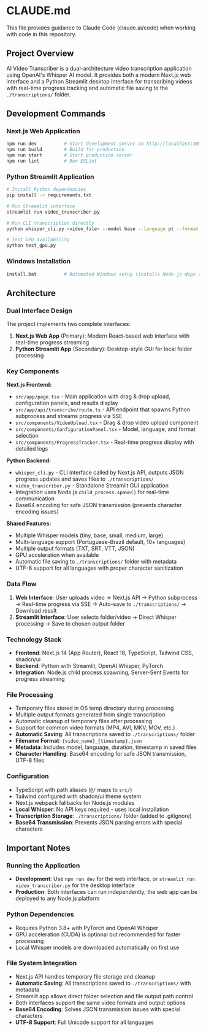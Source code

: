 # CLAUDE.md

This file provides guidance to Claude Code (claude.ai/code) when working with code in this repository.

## Project Overview

AI Video Transcriber is a dual-architecture video transcription application using OpenAI's Whisper AI model. It provides both a modern Next.js web interface and a Python Streamlit desktop interface for transcribing videos with real-time progress tracking and automatic file saving to the `./transcriptions/` folder.

## Development Commands

### Next.js Web Application
```bash
npm run dev          # Start development server on http://localhost:3000
npm run build        # Build for production
npm run start        # Start production server
npm run lint         # Run ESLint
```

### Python Streamlit Application
```bash
# Install Python dependencies
pip install -r requirements.txt

# Run Streamlit interface
streamlit run video_transcriber.py

# Run CLI transcription directly
python whisper_cli.py <video_file> --model base --language pt --format json

# Test GPU availability
python test_gpu.py
```

### Windows Installation
```bash
install.bat          # Automated Windows setup (installs Node.js deps and Python requirements)
```

## Architecture

### Dual Interface Design
The project implements two complete interfaces:

1. **Next.js Web App** (Primary): Modern React-based web interface with real-time progress streaming
2. **Python Streamlit App** (Secondary): Desktop-style GUI for local folder processing

### Key Components

**Next.js Frontend:**
- `src/app/page.tsx` - Main application with drag & drop upload, configuration panels, and results display
- `src/app/api/transcribe/route.ts` - API endpoint that spawns Python subprocess and streams progress via SSE
- `src/components/VideoUpload.tsx` - Drag & drop video upload component
- `src/components/ConfigurationPanel.tsx` - Model, language, and format selection
- `src/components/ProgressTracker.tsx` - Real-time progress display with detailed logs

**Python Backend:**
- `whisper_cli.py` - CLI interface called by Next.js API, outputs JSON progress updates and saves files to `./transcriptions/`
- `video_transcriber.py` - Standalone Streamlit GUI application
- Integration uses Node.js `child_process.spawn()` for real-time communication
- Base64 encoding for safe JSON transmission (prevents character encoding issues)

**Shared Features:**
- Multiple Whisper models (tiny, base, small, medium, large)
- Multi-language support (Portuguese-Brazil default, 10+ languages)
- Multiple output formats (TXT, SRT, VTT, JSON)
- GPU acceleration when available
- Automatic file saving to `./transcriptions/` folder with metadata
- UTF-8 support for all languages with proper character sanitization

### Data Flow

1. **Web Interface**: User uploads video → Next.js API → Python subprocess → Real-time progress via SSE → Auto-save to `./transcriptions/` → Download result
2. **Streamlit Interface**: User selects folder/video → Direct Whisper processing → Save to chosen output folder

### Technology Stack

- **Frontend**: Next.js 14 (App Router), React 18, TypeScript, Tailwind CSS, shadcn/ui
- **Backend**: Python with Streamlit, OpenAI Whisper, PyTorch
- **Integration**: Node.js child process spawning, Server-Sent Events for progress streaming

### File Processing

- Temporary files stored in OS temp directory during processing
- Multiple output formats generated from single transcription
- Automatic cleanup of temporary files after processing
- Support for common video formats (MP4, AVI, MKV, MOV, etc.)
- **Automatic Saving**: All transcriptions saved to `./transcriptions/` folder
- **Filename Format**: `{video_name}_{timestamp}.json`
- **Metadata**: Includes model, language, duration, timestamp in saved files
- **Character Handling**: Base64 encoding for safe JSON transmission, UTF-8 files

### Configuration

- TypeScript with path aliases (`@/` maps to `src/`)
- Tailwind configured with shadcn/ui theme system
- Next.js webpack fallbacks for Node.js modules
- **Local Whisper**: No API keys required - uses local installation
- **Transcription Storage**: `./transcriptions/` folder (added to .gitignore)
- **Base64 Transmission**: Prevents JSON parsing errors with special characters

## Important Notes

### Running the Application

- **Development**: Use `npm run dev` for the web interface, or `streamlit run video_transcriber.py` for the desktop interface
- **Production**: Both interfaces can run independently; the web app can be deployed to any Node.js platform

### Python Dependencies

- Requires Python 3.8+ with PyTorch and OpenAI Whisper
- GPU acceleration (CUDA) is optional but recommended for faster processing
- Local Whisper models are downloaded automatically on first use

### File System Integration

- Next.js API handles temporary file storage and cleanup
- **Automatic Saving**: All transcriptions saved to `./transcriptions/` with metadata
- Streamlit app allows direct folder selection and file output path control
- Both interfaces support the same video formats and output options
- **Base64 Encoding**: Solves JSON transmission issues with special characters
- **UTF-8 Support**: Full Unicode support for all languages